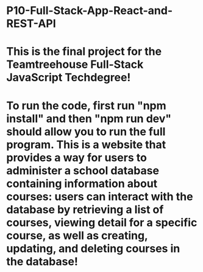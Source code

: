 # P10-Full-Stack-App-React-and-REST-API
# This is the final project for the Teamtreehouse Full-Stack JavaScript Techdegree! 

# To run the code, first run "npm install" and then "npm run dev" should allow you to run the full program. This is a website that provides a way for users to administer a school database containing information about courses: users can interact with the database by retrieving a list of courses, viewing detail for a specific course, as well as creating, updating, and deleting courses in the database!

